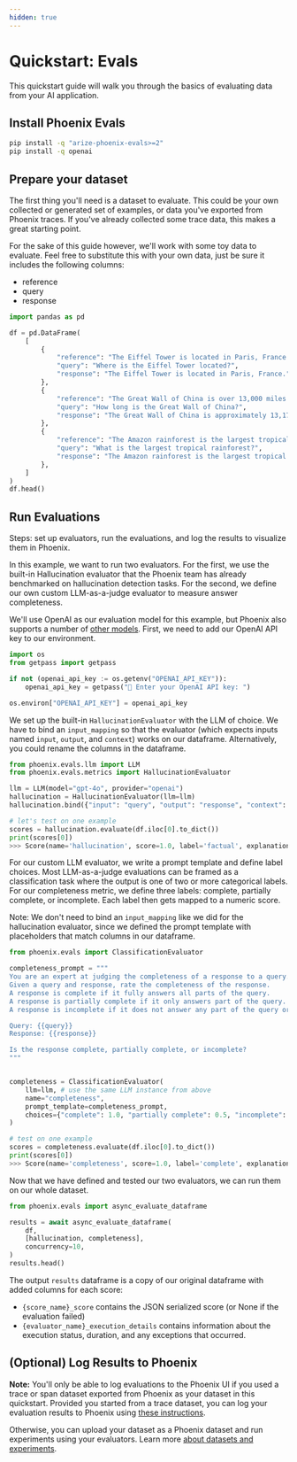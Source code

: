 ```yaml
---
hidden: true
---
```


# Quickstart: Evals

This quickstart guide will walk you through the basics of evaluating data from your AI application.

## Install Phoenix Evals

```bash
pip install -q "arize-phoenix-evals>=2"
pip install -q openai
```

## Prepare your dataset

The first thing you'll need is a dataset to evaluate. This could be your own collected or generated set of examples, or data you've exported from Phoenix traces. If you've already collected some trace data, this makes a great starting point.

For the sake of this guide however, we'll work with some toy data to evaluate. Feel free to substitute this with your own data, just be sure it includes the following columns:

* reference
* query
* response

```python
import pandas as pd

df = pd.DataFrame(
    [
        {
            "reference": "The Eiffel Tower is located in Paris, France. It was constructed in 1889 as the entrance arch to the 1889 World's Fair.",
            "query": "Where is the Eiffel Tower located?",
            "response": "The Eiffel Tower is located in Paris, France.",
        },
        {
            "reference": "The Great Wall of China is over 13,000 miles long. It was built over many centuries by various Chinese dynasties to protect against nomadic invasions.",
            "query": "How long is the Great Wall of China?",
            "response": "The Great Wall of China is approximately 13,171 miles (21,196 kilometers) long.",
        },
        {
            "reference": "The Amazon rainforest is the largest tropical rainforest in the world. It covers much of northwestern Brazil and extends into Colombia, Peru and other South American countries.",
            "query": "What is the largest tropical rainforest?",
            "response": "The Amazon rainforest is the largest tropical rainforest in the world. It is home to the largest number of plant and animal species in the world.",
        },
    ]
)
df.head()
```

## Run Evaluations

Steps: set up evaluators, run the evaluations, and log the results to visualize them in Phoenix.&#x20;

In this example, we want to run two evaluators. For the first, we use the built-in Hallucination evaluator that the Phoenix team has already benchmarked on hallucination detection tasks. For the second, we define our own custom LLM-as-a-judge evaluator to measure answer completeness.

We'll use OpenAI as our evaluation model for this example, but Phoenix also supports a number of [other models](how-to-evals/configuring-the-llm/). First, we need to add our OpenAI API key to our environment.

```python
import os
from getpass import getpass

if not (openai_api_key := os.getenv("OPENAI_API_KEY")):
    openai_api_key = getpass("🔑 Enter your OpenAI API key: ")

os.environ["OPENAI_API_KEY"] = openai_api_key
```

We set up the built-in `HallucinationEvaluator` with the LLM of choice. We have to bind an `input_mapping` so that the evaluator (which expects inputs named `input`, `output`, and `context`) works on our dataframe. Alternatively, you could rename the columns in the dataframe.&#x20;

```python
from phoenix.evals.llm import LLM
from phoenix.evals.metrics import HallucinationEvaluator

llm = LLM(model="gpt-4o", provider="openai")
hallucination = HallucinationEvaluator(llm=llm)
hallucination.bind({"input": "query", "output": "response", "context": "reference"})

# let's test on one example
scores = hallucination.evaluate(df.iloc[0].to_dict())
print(scores[0])
>>> Score(name='hallucination', score=1.0, label='factual', explanation='The response correctly identifies the location of the Eiffel Tower as stated in the context.', metadata={'model': 'gpt-4o'}, source='llm', direction='maximize')
```

For our custom LLM evaluator, we write a prompt template and define label choices. Most LLM-as-a-judge evaluations can be framed as a classification task where the output is one of two or more categorical labels. For our completeness metric, we define three labels: complete, partially complete, or incomplete. Each label then gets mapped to a numeric score.&#x20;

Note: We don't need to bind an `input_mapping` like we did for the hallucination evaluator, since we defined the prompt template with placeholders that match columns in our dataframe.&#x20;

```python
from phoenix.evals import ClassificationEvaluator

completeness_prompt = """
You are an expert at judging the completeness of a response to a query.
Given a query and response, rate the completeness of the response.
A response is complete if it fully answers all parts of the query.
A response is partially complete if it only answers part of the query.
A response is incomplete if it does not answer any part of the query or is not related to the query.

Query: {{query}}
Response: {{response}}

Is the response complete, partially complete, or incomplete?
"""


completeness = ClassificationEvaluator(
    llm=llm, # use the same LLM instance from above
    name="completeness",
    prompt_template=completeness_prompt,
    choices={"complete": 1.0, "partially complete": 0.5, "incomplete": 0.0},
)

# test on one example
scores = completeness.evaluate(df.iloc[0].to_dict())
print(scores[0])
>>> Score(name='completeness', score=1.0, label='complete', explanation='The response directly answers the query by specifying the location of the Eiffel Tower, which was the information requested.', metadata={'model': 'gpt-4o'}, source='llm', direction='maximize')
```

Now that we have defined and tested our two evaluators, we can run them on our whole dataset.&#x20;

```python
from phoenix.evals import async_evaluate_dataframe

results = await async_evaluate_dataframe(
    df,
    [hallucination, completeness],
    concurrency=10,
)
results.head()
```

The output `results` dataframe is a copy of our original dataframe with added columns for each score:

* `{score_name}_score` contains the JSON serialized score (or None if the evaluation failed)
* `{evaluator_name}_execution_details` contains information about the execution status, duration, and any exceptions that occurred.

## (Optional) Log Results to Phoenix

**Note:** You'll only be able to log evaluations to the Phoenix UI if you used a trace or span dataset exported from Phoenix as your dataset in this quickstart. Provided you started from a trace dataset, you can log your evaluation results to Phoenix using [these instructions](https://arize.com/docs/phoenix/tracing/how-to-tracing/llm-evaluations).

Otherwise, you can upload your dataset as a Phoenix dataset and run experiments using your evaluators. Learn more [about datasets and experiments](broken-reference).&#x20;

